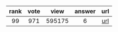 
| rank | vote | view | answer | url |
|:-:|:-:|:-:|:-:|:-:|
|99|971|595175|6| [url](http://stackoverflow.com/questions/1549801/what-are-the-differences-between-type-and-isinstance) |
